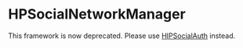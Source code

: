 HPSocialNetworkManager
======================

This framework is now deprecated. Please use [HIPSocialAuth](https://github.com/Hipo/HIPSocialAuth) instead.
